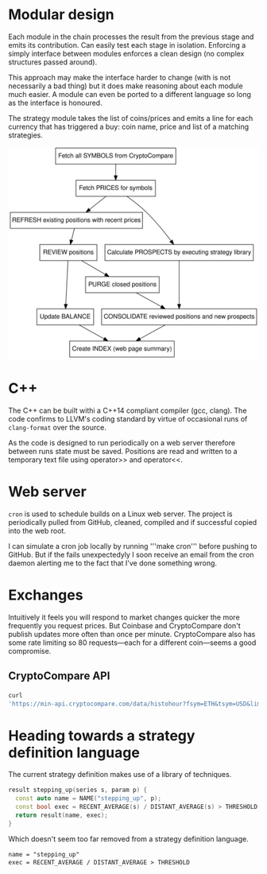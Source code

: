 # Modular design
Each module in the chain processes the result from the previous stage and emits its contribution. Can easily test each stage in isolation. Enforcing a
simply interface between modules enforces a clean design (no complex
structures passed around).

This approach may make the interface harder to change (with is not necessarily a
bad thing) but it does make reasoning about each module much easier. A module
can even be ported to a different language so long as the interface is honoured.

The strategy module takes the list of coins/prices and emits a line for each
currency that has triggered a buy: coin name, price and list of a matching
strategies.

![](doc/handt.svg)

# C++
The C++ can be built withi a C++14 compliant compiler (gcc, clang). The code
confirms to LLVM's coding standard by virtue of occasional runs of
```clang-format``` over the source.

As the code is designed to run periodically on a web server therefore between
runs state must be saved. Positions are read and written to a temporary text
file using operator>> and operator<<.

# Web server
```cron``` is used to schedule builds on a Linux web server. The project is
periodically pulled from GitHub, cleaned, compiled and if successful copied into
the web root.

I can simulate a cron job locally by running '''make cron''' before pushing to
GitHub. But if the fails unexpectedyly I soon receive an email from the cron
daemon alerting me to the fact that I've done something wrong.

# Exchanges
Intuitively it feels you will respond to market changes quicker the more
frequently you request prices. But Coinbase and CryptoCompare don't publish
updates more often than once per minute. CryptoCompare also has some rate
limiting so 80 requests&mdash;each for a different coin&mdash;seems a good
compromise.

## CryptoCompare API
```bash
curl
'https://min-api.cryptocompare.com/data/histohour?fsym=ETH&tsym=USD&limit=168&aggregate=1&e=CCCAGG'
```

# Heading towards a strategy definition language
The current strategy definition makes use of a library of techniques.
```cpp
result stepping_up(series s, param p) { 
  const auto name = NAME("stepping_up", p);
  const bool exec = RECENT_AVERAGE(s) / DISTANT_AVERAGE(s) > THRESHOLD(p);
  return result(name, exec);
}
```

Which doesn't seem too far removed from a strategy definition language.
```
name = "stepping_up"
exec = RECENT_AVERAGE / DISTANT_AVERAGE > THRESHOLD
```

